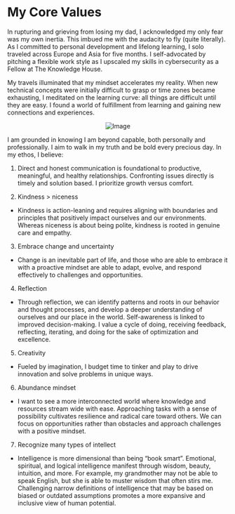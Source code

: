 
<h1 align="left">My Core Values</h1> 

 


In rupturing and grieving from losing my dad, I acknowledged my only fear was my own inertia. This imbued me with the audacity to fly (quite literally). As I committed to personal development and lifelong learning, I solo traveled across Europe and Asia for five months. I self-advocated by pitching a flexible work style as I upscaled my skills in cybersecurity as a Fellow at The Knowledge House. 

My travels illuminated that my mindset accelerates my reality. When new technical concepts were initially difficult to grasp or time zones became exhausting, I meditated on the learning curve: all things are difficult until they are easy. I found a world of fulfillment from learning and gaining new connections and experiences. 

<p align="center">
  <img src="https://github.com/nancyuddin/nancyuddin/assets/119987538/0d43cffb-90ba-4105-b665-ea6a3c2e52a3" alt="Image">
</p>


I am grounded in knowing I am beyond capable, both personally and professionally. I aim to walk in my truth and be bold every precious day. In my ethos, I believe:


1. Direct and honest communication is foundational to productive, meaningful, and healthy relationships. Confronting issues directly is timely and solution based. I prioritize growth versus comfort. 

2. Kindness > niceness 
- Kindness is action-leaning and requires aligning with boundaries and principles that positively impact ourselves and our environments. Whereas niceness is about being polite, kindness is rooted in genuine care and empathy.
3. Embrace change and uncertainty 
- Change is an inevitable part of life, and those who are able to embrace it with a proactive mindset are able to adapt, evolve, and respond effectively to challenges and opportunities.
4. Reflection 
 - Through reflection, we can identify patterns and roots in our behavior and thought processes, and develop a deeper understanding of ourselves and our place in the world. Self-awareness is linked to improved decision-making. I value a cycle of doing, receiving feedback, reflecting, iterating, and doing for the sake of optimization and excellence. 
5. Creativity
 - Fueled by imagination, I budget time to tinker and play to drive innovation and solve problems in unique ways.
6. Abundance mindset
- I want to see a more interconnected world where knowledge and resources stream wide with ease. Approaching tasks with a sense of possibility cultivates resilience and radical care toward others. We can focus on opportunities rather than obstacles and approach challenges with a positive mindset. 
7. Recognize many types of intellect 
- Intelligence is more dimensional than being “book smart”. Emotional, spiritual, and logical intelligence manifest through wisdom, beauty, intuition, and more. For example, my grandmother may not be able to speak English, but she is able to muster wisdom that often stirs me. Challenging narrow definitions of intelligence that may be based on biased or outdated assumptions promotes a more expansive and inclusive view of human potential. 







